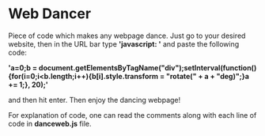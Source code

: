 # Web Dancer
Piece of code which makes any webpage dance. 
Just go to your desired website, then in the URL bar type **'javascript: '** and paste the following code: 

**'a=0;b = document.getElementsByTagName("div");setInterval(function(){for(i=0;i<b.length;i++){b[i].style.transform = "rotate(" + a + "deg)";}a += 1;}, 20);'** 

and then hit enter. Then enjoy the dancing webpage!

For explanation of code, one can read the comments along with each line of code in **danceweb.js** file.
